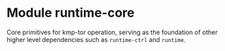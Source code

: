 # Module runtime-core

Core primitives for kmp-tor operation, serving as the foundation 
of other higher level dependencies such as `runtime-ctrl` and 
`runtime`.
